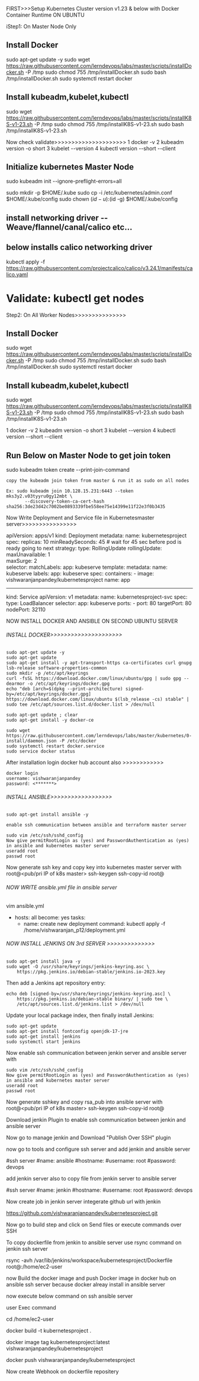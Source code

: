 FIRST>>>Setup Kubernetes Cluster version v1.23 & below with Docker Container Runtime ON UBUNTU

iStep1: On Master Node Only

## Install Docker

sudo apt-get update -y
sudo wget https://raw.githubusercontent.com/lerndevops/labs/master/scripts/installDocker.sh -P /tmp
sudo chmod 755 /tmp/installDocker.sh
sudo bash /tmp/installDocker.sh
sudo systemctl restart docker

## Install kubeadm,kubelet,kubectl

sudo wget https://raw.githubusercontent.com/lerndevops/labs/master/scripts/installK8S-v1-23.sh -P /tmp
sudo chmod 755 /tmp/installK8S-v1-23.sh
sudo bash /tmp/installK8S-v1-23.sh

Now check validate>>>>>>>>>>>>>>>>>>>>>
   1  docker -v
   2  kubeadm version -o short
   3  kubelet --version
   4  kubectl version --short --client

## Initialize kubernetes Master Node
 
   sudo kubeadm init --ignore-preflight-errors=all

   sudo mkdir -p $HOME/.kube
   sudo cp -i /etc/kubernetes/admin.conf $HOME/.kube/config
   sudo chown $(id -u):$(id -g) $HOME/.kube/config

   ## install networking driver -- Weave/flannel/canal/calico etc... 

   ## below installs calico networking driver 
    
   kubectl apply -f https://raw.githubusercontent.com/projectcalico/calico/v3.24.1/manifests/calico.yaml 

   # Validate:  kubectl get nodes


Step2: On All Worker Nodes>>>>>>>>>>>>>>>

## Install Docker

sudo wget https://raw.githubusercontent.com/lerndevops/labs/master/scripts/installDocker.sh -P /tmp
sudo chmod 755 /tmp/installDocker.sh
sudo bash /tmp/installDocker.sh
sudo systemctl restart docker

## Install kubeadm,kubelet,kubectl

sudo wget https://raw.githubusercontent.com/lerndevops/labs/master/scripts/installK8S-v1-23.sh -P /tmp
sudo chmod 755 /tmp/installK8S-v1-23.sh
sudo bash /tmp/installK8S-v1-23.sh

   1  docker -v
   2  kubeadm version -o short
   3  kubelet --version
   4  kubectl version --short --client

## Run Below on Master Node to get join token 

sudo kubeadm token create --print-join-command 

    copy the kubeadm join token from master & run it as sudo on all nodes

    Ex: sudo kubeadm join 10.128.15.231:6443 --token mks3y2.v03tyyru0gy12mbt \
           --discovery-token-ca-cert-hash sha256:3de23d42c7002be0893339fbe558ee75e14399e11f22e3f0b3435



Now Write Deployment and Service file in Kubernetesmaster server>>>>>>>>>>>>>>>>
 
apiVersion: apps/v1
kind: Deployment
metadata:
  name: kubernetesproject
spec:
  replicas: 10
  minReadySeconds: 45 # wait for 45 sec before pod is ready going to next
  strategy:
    type: RollingUpdate
    rollingUpdate:
      maxUnavailable: 1  
      maxSurge: 2        
  selector:
    matchLabels:
      app: kubeserve
  template:
    metadata:
      name: kubeserve
      labels:
        app: kubeserve
    spec:
      containers:
      - image: vishwaranjanpandey/kubernetesproject
        name: app

---
kind: Service
apiVersion: v1
metadata:
   name: kubernetesproject-svc
spec:
  type: LoadBalancer
  selector: 
    app: kubeserve
  ports:
    - port: 80
      targetPort: 80
      nodePort: 32110




NOW INSTALL DOCKER AND ANSIBLE ON SECOND UBUNTU SERVER 

######  INSTALL DOCKER>>>>>>>>>>>>>>>>>>>>>

    sudo apt-get update -y
    sudo apt-get update
    sudo apt-get install -y apt-transport-https ca-certificates curl gnupg lsb-release software-properties-common
    sudo mkdir -p /etc/apt/keyrings
    curl -fsSL https://download.docker.com/linux/ubuntu/gpg | sudo gpg --dearmor -o /etc/apt/keyrings/docker.gpg
    echo "deb [arch=$(dpkg --print-architecture) signed-by=/etc/apt/keyrings/docker.gpg] https://download.docker.com/linux/ubuntu $(lsb_release -cs) stable" | sudo tee /etc/apt/sources.list.d/docker.list > /dev/null

    sudo apt-get update ; clear
    sudo apt-get install -y docker-ce

    sudo wget https://raw.githubusercontent.com/lerndevops/labs/master/kubernetes/0-install/daemon.json -P /etc/docker
    sudo systemctl restart docker.service
    sudo service docker status

After installation login docker hub account also >>>>>>>>>>>>

    docker login
    username: vishwaranjanpandey
    password: <*******>

######   INSTALL ANSIBLE>>>>>>>>>>>>>>>>>>




    sudo apt-get install ansible -y

    enable ssh communication between ansible and terraform master server    
    
    sudo vim /etc/ssh/sshd_config
    Now give permitRootLogin as (yes) and PasswordAuthentication as (yes) in ansible and kubernetes master server 
    useradd root
    passwd root
 Now generate ssh key and copy key into kubernetes master server with root@<pub/pri IP of k8s master>
    ssh-keygen
    ssh-copy-id root@<pubIP>


######  NOW WRITE ansible.yml file in ansible server 

vim ansible.yml
- hosts: all
  become: yes
  tasks:
    - name: create new deployment
      command: kubectl apply -f /home/vishwaranjan_p12/deployment.yml





######  NOW INSTALL JENKINS ON 3rd SERVER  >>>>>>>>>>>>>>    


    sudo apt-get install java -y 
    sudo wget -O /usr/share/keyrings/jenkins-keyring.asc \
        https://pkg.jenkins.io/debian-stable/jenkins.io-2023.key
  

Then add a Jenkins apt repository entry:

    echo deb [signed-by=/usr/share/keyrings/jenkins-keyring.asc] \
        https://pkg.jenkins.io/debian-stable binary/ | sudo tee \
        /etc/apt/sources.list.d/jenkins.list > /dev/null

Update your local package index, then finally install Jenkins:
  
    sudo apt-get update
    sudo apt-get install fontconfig openjdk-17-jre
    sudo apt-get install jenkins
    sudo systemctl start jenkins


Now enable ssh communication between jenkin server and ansible server with 

    sudo vim /etc/ssh/sshd_config
    Now give permitRootLogin as (yes) and PasswordAuthentication as (yes) in ansible and kubernetes master server
    useradd root
    passwd root
Now generate sshkey and copy rsa_pub into ansible  server with root@<pub/pri IP of k8s master>
    ssh-keygen
    ssh-copy-id root@<pubIP>    

   
Download jenkin Plugin to enable ssh communication between jenkin and ansible server 

Now go to manage jenkin and Download "Publish Over SSH" plugin

now go to tools and configure ssh server and add jenkin and ansible server 

#ssh server 
#name: ansible
#hostname: <ansible pub ip>
#username: root
#password: devops

add jenkin server also to copy file from jenkin server to ansible server 

#ssh server
#name: jenkin
#hostname: <jenkin pub ip>
#username: root
#password: devops



Now create job in jenkin server integerate github url with jenkin


https://github.com/vishwaranjanpandey/kubernetesproject.git 

Now go to build step and click on Send files or execute commands over SSH

To copy dockerfile from jenkin to ansible server use rsync command on jenkin ssh server 

rsync -avh /var/lib/jenkins/workspace/kubernetesproject/Dockerfile root@<ansilbeIP>:/home/ec2-user

now Build the docker image and push Docker image in docker hub on ansible ssh server because docker alreay install in ansible server 




now execute below command on ssh ansible server

user Exec command

cd /home/ec2-user

docker build -t kubernetesproject . 

docker image tag kubernetesproject:latest vishwaranjanpandey/kubernetesproject

docker push vishwaranjanpandey/kubernetesproject


Now create Webhook on dockerfile repositery





